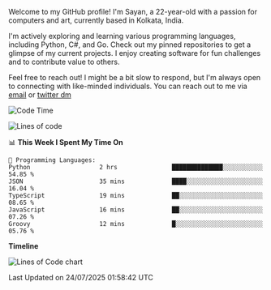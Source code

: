 Welcome to my GitHub profile! I'm Sayan, a 22-year-old with a passion for computers and art, currently based in Kolkata, India.

I'm actively exploring and learning various programming languages, including Python, C#, and Go. Check out my pinned repositories to get a glimpse of my current projects. I enjoy creating software for fun challenges and to contribute value to others.

Feel free to reach out! I might be a bit slow to respond, but I'm always open to connecting with like-minded individuals. You can reach out to me via [email](mailto:me@sayanbiswas.in) or [twitter dm](https://twitter.com/TheDankDel)

<!--START_SECTION:waka-->
![Code Time](http://img.shields.io/badge/Code%20Time-2%2C304%20hrs%2055%20mins-blue)

![Lines of code](https://img.shields.io/badge/From%20Hello%20World%20I%27ve%20Written-12.8%20million%20lines%20of%20code-blue)

📊 **This Week I Spent My Time On** 

```text
💬 Programming Languages: 
Python                   2 hrs               ██████████████░░░░░░░░░░░   54.85 % 
JSON                     35 mins             ████░░░░░░░░░░░░░░░░░░░░░   16.04 % 
TypeScript               19 mins             ██░░░░░░░░░░░░░░░░░░░░░░░   08.65 % 
JavaScript               16 mins             ██░░░░░░░░░░░░░░░░░░░░░░░   07.26 % 
Groovy                   12 mins             █░░░░░░░░░░░░░░░░░░░░░░░░   05.76 % 
```

**Timeline**

![Lines of Code chart](https://raw.githubusercontent.com/Dank-del/Dank-del/main/assets/bar_graph.png)


 Last Updated on 24/07/2025 01:58:42 UTC
<!--END_SECTION:waka-->
